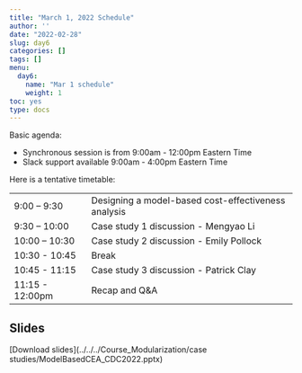 ```yaml
---
title: "March 1, 2022 Schedule"
author: ''
date: "2022-02-28"
slug: day6
categories: []
tags: []
menu:
  day6:
    name: "Mar 1 schedule"
    weight: 1
toc: yes
type: docs
---
```


Basic agenda:

- Synchronous session is from 9:00am - 12:00pm Eastern Time 
- Slack support available 9:00am - 4:00pm Eastern Time

Here is a tentative timetable:

|                            |            |
|--------------------------------------------|:------------------|
| 9:00 – 9:30  |  Designing a model-based cost-effectiveness analysis  |
| 9:30 – 10:00 | Case study 1 discussion - Mengyao Li | 
| 10:00 – 10:30 | Case study 2 discussion - Emily Pollock  |
| 10:30 - 10:45 | Break |
| 10:45 - 11:15 | Case study 3 discussion - Patrick Clay |
| 11:15 - 12:00pm  | Recap and Q&A |

## Slides

[Download slides](../../../Course_Modularization/case studies/ModelBasedCEA_CDC2022.pptx)

<!-- ## Synchronous session recording -->

<!-- ```{r, echo=F} -->
<!-- blogdown::shortcode("vimeo", "477344233") -->
<!-- blogdown::shortcode("vimeo", "477344531") -->
<!-- ``` -->


  
